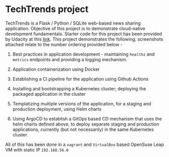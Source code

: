 # TechTrends project

TechTrends is a Flask / Python / SQLite web-based news sharing application. Objective of this project is to demonstrate cloud-native development fundamentals. Starter code for this project has been provided by Udacity at this [link](https://github.com/udacity/nd064_course_1/tree/main/project/techtrends). This project demonstrates the following; screenshots attached relate to the number ordering provided below -

1. Best practices in application development - maintaining `healthz` and `metrics` endpoints and providing a logging mechanism.

2. Application containerization using Docker

3. Establishing a CI pipeline for the application using Github Actions

4. Installing and bootstrapping a Kubernetes cluster; deploying the packaged application in the cluster

5. Templatizing multiple versions of the application, for a staging and production deployment, using Helm charts

6. Using ArgoCD to establish a GitOps based CD mechanism that uses the helm charts defined above, to deploy separate staging and production applications, currently (but not necessarily) in the same Kubernetes cluster.

All of this has been done in a `vagrant` and `VirtualBox` based OpenSuse Leap VM with static IP `192.168.56.0`
